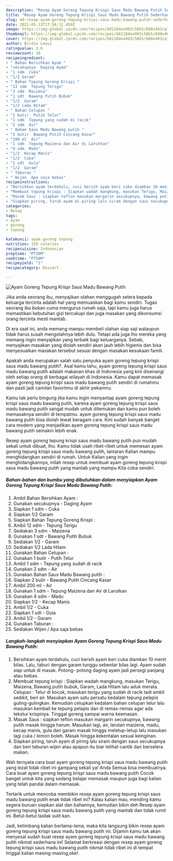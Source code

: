 ```yaml
---
description: "Resep Ayam Goreng Tepung Krispi Saus Madu Bawang Putih Sederhana Untuk Jualan"
title: "Resep Ayam Goreng Tepung Krispi Saus Madu Bawang Putih Sederhana Untuk Jualan"
slug: 40-resep-ayam-goreng-tepung-krispi-saus-madu-bawang-putih-sederhana-untuk-jualan
date: 2021-05-13T17:56:31.459Z
image: https://img-global.cpcdn.com/recipes/b01184ea983c58b5/680x482cq70/ayam-goreng-tepung-krispi-saus-madu-bawang-putih-foto-resep-utama.jpg
thumbnail: https://img-global.cpcdn.com/recipes/b01184ea983c58b5/680x482cq70/ayam-goreng-tepung-krispi-saus-madu-bawang-putih-foto-resep-utama.jpg
cover: https://img-global.cpcdn.com/recipes/b01184ea983c58b5/680x482cq70/ayam-goreng-tepung-krispi-saus-madu-bawang-putih-foto-resep-utama.jpg
author: Birdie Lewis
ratingvalue: 3.6
reviewcount: 10
recipeingredient:
- " Bahan Bersihkan Ayam "
- "secukupnya  Daging Ayam"
- "1 sdm  Cuka"
- "1/2 Garam"
- " Bahan Tepung Goreng Krispi "
- "12 sdm  Tepung Terigu"
- "3 sdm  Maizena"
- "1 sdt  Bawang Putih Bubuk"
- "1/2  Garam"
- "1/2 Lada Hitam"
- " Bahan Celupan "
- "1 butir  Putih Telur"
- "1 sdm  Tepung yang sudah di racik"
- "2 sdm  Air"
- " Bahan Saus Madu Bawang putih "
- "2 butir  Bawang Putih Cincang Kasar"
- "200 ml  Air"
- "1 sdm  Tepung Maizena dan Air di Larutkan"
- "4 sdm  Madu"
- "1/2  Kecap Manis"
- "1/2  Cuka"
- "1 sdt  Gula"
- "1/2  Garam"
- " Taburan "
- " Wijen  Apa saja bebas"
recipeinstructions:
- "Bersihkan ayam terdahulu, cuci bersih ayam beri cuka diamkan 10 menit bilas. Lalu, taburi dengan garam tunggu sebentar bilas lagi. Ayam sudah siap untuk di masak. Potong- potong daging ayam jadi persegi panjang atau bebas."
- "Membuat tepung krispi : Siapkan wadah mangkung, masukan Terigu, Maizena, Bawang putih bubuk, Garam, Lada Hitam lalu aduk merata. Celupan : Telur di kocok, masukan terigu yang sudah di racik tadi ambil sedikit, beri air. Masukan ayam satu persatu kedalam tepung pelapis guling-gulingkan. Kemudian celupkan kedalam bahan celupan telur lalu masukan kembali ke tepung pelapis dan di remas-remas agar ada tekstur krispinya. Tinggal goreng sampai warna keemasan."
- "Masak Saus : siapkan teflon masukan margarin secukupnya, bawang putih masak hingga harum. Masukan lagi, air, larutan maizena, madu, kecap manis, gula dan garam masak hingga meletup-letup lalu masukan lagi cuka / lemon boleh. Masak hingga kekentalan sesuai keinginan."
- "Siapkan piring, taruh ayam di piring lalu siram dengan saus secukupnya dan beri taburan wijen atau apapun itu biar telihat cantik dan berselera makan."
categories:
- Resep
tags:
- ayam
- goreng
- tepung

katakunci: ayam goreng tepung 
nutrition: 159 calories
recipecuisine: Indonesian
preptime: "PT30M"
cooktime: "PT50M"
recipeyield: "1"
recipecategory: Dessert

---
```



![Ayam Goreng Tepung Krispi Saus Madu Bawang Putih](https://img-global.cpcdn.com/recipes/b01184ea983c58b5/680x482cq70/ayam-goreng-tepung-krispi-saus-madu-bawang-putih-foto-resep-utama.jpg)

Jika anda seorang ibu, menyajikan olahan menggugah selera kepada keluarga tercinta adalah hal yang memuaskan bagi kamu sendiri. Tugas seorang ibu bukan cuma mengurus rumah saja, tapi kamu juga harus memastikan kebutuhan gizi tercukupi dan juga masakan yang dikonsumsi orang tercinta mesti mantab.

Di era  saat ini, anda memang mampu membeli olahan siap saji walaupun tidak harus susah mengolahnya lebih dulu. Tetapi ada juga lho mereka yang memang ingin menyajikan yang terbaik bagi keluarganya. Sebab, menyajikan masakan yang diolah sendiri akan jauh lebih higienis dan bisa menyesuaikan masakan tersebut sesuai dengan masakan kesukaan famili. 



Apakah anda merupakan salah satu penyuka ayam goreng tepung krispi saus madu bawang putih?. Asal kamu tahu, ayam goreng tepung krispi saus madu bawang putih adalah makanan khas di Indonesia yang kini disenangi oleh setiap orang di berbagai wilayah di Indonesia. Kamu dapat memasak ayam goreng tepung krispi saus madu bawang putih sendiri di rumahmu dan pasti jadi camilan favoritmu di akhir pekanmu.

Kamu tak perlu bingung jika kamu ingin menyantap ayam goreng tepung krispi saus madu bawang putih, karena ayam goreng tepung krispi saus madu bawang putih sangat mudah untuk ditemukan dan kamu pun boleh memasaknya sendiri di tempatmu. ayam goreng tepung krispi saus madu bawang putih bisa diolah lewat beragam cara. Kini sudah banyak banget cara modern yang menjadikan ayam goreng tepung krispi saus madu bawang putih semakin lebih enak.

Resep ayam goreng tepung krispi saus madu bawang putih pun mudah sekali untuk dibuat, lho. Kamu tidak usah ribet-ribet untuk memesan ayam goreng tepung krispi saus madu bawang putih, lantaran Kalian mampu menghidangkan sendiri di rumah. Untuk Kalian yang ingin menghidangkannya, inilah resep untuk membuat ayam goreng tepung krispi saus madu bawang putih yang mantab yang mampu Kita coba sendiri.

<!--inarticleads1-->

##### Bahan-bahan dan bumbu yang dibutuhkan dalam menyiapkan Ayam Goreng Tepung Krispi Saus Madu Bawang Putih:

1. Ambil  Bahan Bersihkan Ayam :
1. Gunakan secukupnya - Daging Ayam
1. Siapkan 1 sdm - Cuka
1. Siapkan 1/2 Garam
1. Siapkan  Bahan Tepung Goreng Krispi :
1. Ambil 12 sdm - Tepung Terigu
1. Sediakan 3 sdm - Maizena
1. Gunakan 1 sdt - Bawang Putih Bubuk
1. Sediakan 1/2 - Garam
1. Sediakan 1/2 Lada Hitam
1. Gunakan  Bahan Celupan :
1. Gunakan 1 butir - Putih Telur
1. Ambil 1 sdm - Tepung yang sudah di racik
1. Gunakan 2 sdm - Air
1. Gunakan  Bahan Saus Madu Bawang putih :
1. Siapkan 2 butir - Bawang Putih Cincang Kasar
1. Ambil 200 ml - Air
1. Gunakan 1 sdm - Tepung Maizena dan Air di Larutkan
1. Gunakan 4 sdm - Madu
1. Siapkan 1/2 - Kecap Manis
1. Ambil 1/2 - Cuka
1. Siapkan 1 sdt - Gula
1. Ambil 1/2 - Garam
1. Gunakan  Taburan :
1. Sediakan  Wijen / Apa saja bebas




<!--inarticleads2-->

##### Langkah-langkah menyiapkan Ayam Goreng Tepung Krispi Saus Madu Bawang Putih:

1. Bersihkan ayam terdahulu, cuci bersih ayam beri cuka diamkan 10 menit bilas. Lalu, taburi dengan garam tunggu sebentar bilas lagi. Ayam sudah siap untuk di masak. Potong- potong daging ayam jadi persegi panjang atau bebas.
1. Membuat tepung krispi : Siapkan wadah mangkung, masukan Terigu, Maizena, Bawang putih bubuk, Garam, Lada Hitam lalu aduk merata. Celupan : Telur di kocok, masukan terigu yang sudah di racik tadi ambil sedikit, beri air. Masukan ayam satu persatu kedalam tepung pelapis guling-gulingkan. Kemudian celupkan kedalam bahan celupan telur lalu masukan kembali ke tepung pelapis dan di remas-remas agar ada tekstur krispinya. Tinggal goreng sampai warna keemasan.
1. Masak Saus : siapkan teflon masukan margarin secukupnya, bawang putih masak hingga harum. Masukan lagi, air, larutan maizena, madu, kecap manis, gula dan garam masak hingga meletup-letup lalu masukan lagi cuka / lemon boleh. Masak hingga kekentalan sesuai keinginan.
1. Siapkan piring, taruh ayam di piring lalu siram dengan saus secukupnya dan beri taburan wijen atau apapun itu biar telihat cantik dan berselera makan.




Wah ternyata cara buat ayam goreng tepung krispi saus madu bawang putih yang lezat tidak ribet ini gampang sekali ya! Anda Semua bisa membuatnya. Cara buat ayam goreng tepung krispi saus madu bawang putih Cocok banget untuk kita yang sedang belajar memasak maupun juga bagi kalian yang telah pandai dalam memasak.

Tertarik untuk mencoba membikin resep ayam goreng tepung krispi saus madu bawang putih enak tidak ribet ini? Kalau kalian mau, mending kamu segera buruan siapkan alat dan bahannya, kemudian bikin deh Resep ayam goreng tepung krispi saus madu bawang putih yang mantab dan tidak rumit ini. Betul-betul taidak sulit kan. 

Jadi, ketimbang kalian berlama-lama, maka kita langsung bikin resep ayam goreng tepung krispi saus madu bawang putih ini. Dijamin kamu tak akan menyesal sudah buat resep ayam goreng tepung krispi saus madu bawang putih nikmat sederhana ini! Selamat berkreasi dengan resep ayam goreng tepung krispi saus madu bawang putih nikmat tidak ribet ini di tempat tinggal kalian masing-masing,oke!.

